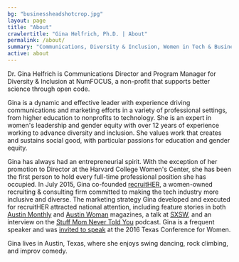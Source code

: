 ```yaml
---
bg: "businessheadshotcrop.jpg"
layout: page
title: "About"
crawlertitle: "Gina Helfrich, Ph.D. | About"
permalink: /about/
summary: "Communications, Diversity & Inclusion, Women in Tech & Business"
active: about
---
```


Dr. Gina Helfrich is Communications Director and Program Manager for Diversity & Inclusion at NumFOCUS, a non-profit that supports better science through open code.

Gina is a dynamic and effective leader with experience driving communications and marketing efforts in a variety of professional settings, from higher education to nonprofits to technology. She is an expert in women's leadership and gender equity with over 12 years of experience working to advance diversity and inclusion. She values work that creates and sustains social good, with particular passions for education and gender equity. 

Gina has always had an entrepreneurial spirit. With the exception of her promotion to Director at the Harvard College Women's Center, she has been the first person to hold every full-time professional position she has occupied. In July 2015, Gina co-founded [recruitHER](http://www.recruither.io/), a women-owned recruiting & consulting firm committed to making the tech industry more inclusive and diverse. The marketing strategy Gina developed and executed for recruitHER attracted national attention, including feature stories in both [Austin Monthly](http://www.austinmonthly.com/AM/February-2016/Women-We-Love-Gina-Helfrich-Ashley-Doyal/) and [Austin Woman](http://www.austinwomanmagazine.com/articles/now-hiring-diversity) magazines, a talk at [SXSW](http://schedule.sxsw.com/2016/events/event_PP51520), and an interview on the [Stuff Mom Never Told You](http://www.stuffmomnevertoldyou.com/podcasts/spill-your-salary-secrets/) podcast. Gina is a frequent speaker and was [invited to speak](http://ginahelfrich.com/thoughtleadership.html) at the 2016 Texas Conference for Women. 

Gina lives in Austin, Texas, where she enjoys swing dancing, rock climbing, and improv comedy.
